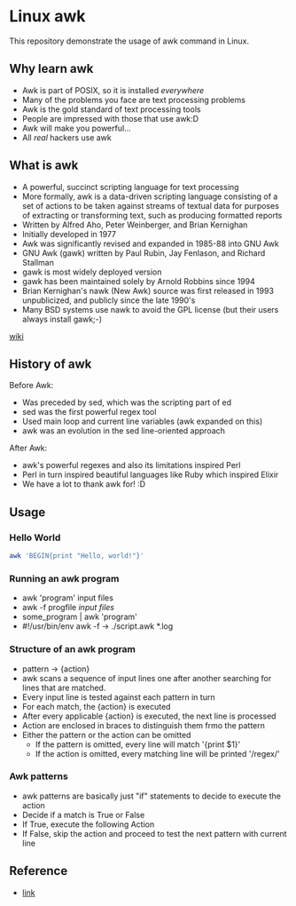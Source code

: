 # Linux awk

This repository demonstrate the usage of awk command in Linux.

## Why learn awk

- Awk is part of POSIX, so it is installed *everywhere*
- Many of the problems you face are text processing problems
- Awk is the gold standard of text processing tools
- People are impressed with those that use awk:D
- Awk will make you powerful...
- All *real* hackers use awk

 ## What is awk

- A powerful, succinct scripting language for text processing
- More formally, awk is a data-driven scripting language consisting of a set of actions to be taken against streams of textual data for purposes of extracting or transforming text, such as producing formatted reports
- Written by Alfred Aho, Peter Weinberger, and Brian Kernighan
- Initially developed in 1977
- Awk was significantly revised and expanded in 1985-88 into GNU Awk
- GNU Awk (gawk) written by Paul Rubin, Jay Fenlason, and Richard Stallman
- gawk is most widely deployed version
- gawk has been maintained solely by Arnold Robbins since 1994
- Brian Kernighan's nawk (New Awk) source was first released in 1993 unpublicized, and publicly since the late 1990's
- Many BSD systems use nawk to avoid the GPL license (but their users always install gawk;-)

[wiki](https://en.wikipedia.org/wiki/AWK)

## History of awk

Before Awk:
- Was preceded by sed, which was the scripting part of ed
- sed was the first powerful regex tool
- Used main loop and current line variables (awk expanded on this)
- awk was an evolution in the sed line-oriented approach

After Awk:
- awk's powerful regexes and also its limitations inspired Perl
- Perl in turn inspired beautiful languages like Ruby which inspired Elixir
- We have a lot to thank awk for! :D

## Usage

### Hello World

```bash
awk 'BEGIN{print "Hello, world!"}'
```

### Running an awk program

- awk 'program' input files
- awk -f progfile *input files*
- some_program | awk 'program'
- #!/usr/bin/env awk -f -> ./script.awk *.log

### Structure of an awk program

- pattern -> {action}
- awk scans a sequence of input lines one after another searching for lines that are matched.
- Every input line is tested against each pattern in turn
- For each match, the {action} is executed
- After every applicable {action} is executed, the next line is processed
- Action are enclosed in braces to distinguish them frmo the pattern
- Either the pattern or the action can be omitted
    - If the pattern is omitted, every line will match '{print $1}'
    - If the action is omitted, every matching line will be printed '/regex/'

### Awk patterns

- awk patterns are basically just "if" statements to decide to execute the action
- Decide if a match is True or False
- If True, execute the following Action
- If False, skip the action and proceed to test the next pattern with current line

## Reference
- [link](https://www.youtube.com/watch?v=43BNFcOdBlY)